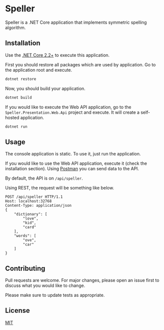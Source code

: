 # Speller

Speller is a .NET Core application that implements symmetric spelling algorithm.

## Installation

Use the [.NET Core 2.2+](https://dotnet.microsoft.com/download) to execute this application.

First you should restore all packages which are used by application. Go to the application root and execute.

```bash
dotnet restore
```

Now, you should build your application.

```bash
dotnet build
```

If you would like to execute the Web API application, go to the `Speller.Presentation.Web.Api` project and execute. It will create a self-hosted application.

```bash
dotnet run
```

## Usage

The console application is static. To use it, just run the application.

If you would like to use the Web API application, execute it (check the installation section). Using [Postman](https://www.getpostman.com/) you can send data to the API.

By default, the API is on `/api/speller`.

Using REST, the request will be something like below.

```
POST /api/speller HTTP/1.1
Host: localhost:32768
Content-Type: application/json
{
    "dictionary": [
        "love",
        "kid",
        "card"
    ],
    "words": [
        "ove",
        "car"
    ]
}
```

## Contributing
Pull requests are welcome. For major changes, please open an issue first to discuss what you would like to change.

Please make sure to update tests as appropriate.

## License
[MIT](https://darnley.mit-license.org/)
